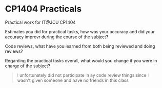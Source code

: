 # CP1404 Practicals

Practical work for IT@JCU CP1404

Estimates you did for practical tasks, how was your accuracy and did your accuracy improvr during the course of the subject?

Code reviews, what have you learned from both being reviewed and doing reviews?

Regarding the practical tasks overall, what would you change if you were in charge of the subject?

> I unfortunately did not participate in ay code review things since I wasn't given someone and have no friends in this class


